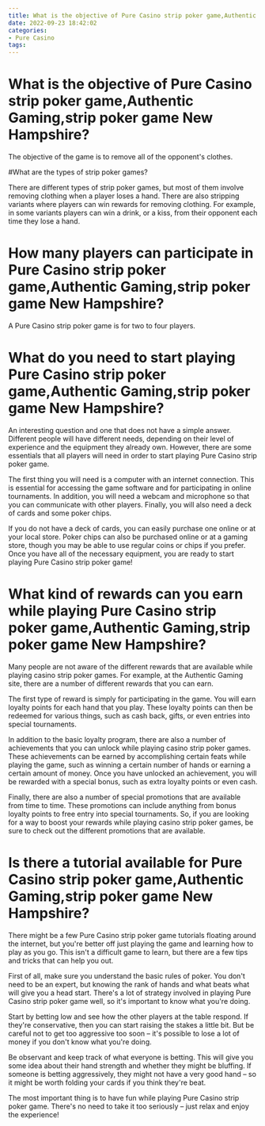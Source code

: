 ```yaml
---
title: What is the objective of Pure Casino strip poker game,Authentic Gaming,strip poker game New Hampshire
date: 2022-09-23 18:42:02
categories:
- Pure Casino
tags:
---
```



#  What is the objective of Pure Casino strip poker game,Authentic Gaming,strip poker game New Hampshire?

The objective of the game is to remove all of the opponent's clothes. 

#What are the types of strip poker games?

There are different types of strip poker games, but most of them involve removing clothing when a player loses a hand. There are also stripping variants where players can win rewards for removing clothing. For example, in some variants players can win a drink, or a kiss, from their opponent each time they lose a hand.

#  How many players can participate in Pure Casino strip poker game,Authentic Gaming,strip poker game New Hampshire?

A Pure Casino strip poker game is for two to four players.

#  What do you need to start playing Pure Casino strip poker game,Authentic Gaming,strip poker game New Hampshire?

An interesting question and one that does not have a simple answer. Different people will have different needs, depending on their level of experience and the equipment they already own. However, there are some essentials that all players will need in order to start playing Pure Casino strip poker game.

The first thing you will need is a computer with an internet connection. This is essential for accessing the game software and for participating in online tournaments. In addition, you will need a webcam and microphone so that you can communicate with other players. Finally, you will also need a deck of cards and some poker chips.

If you do not have a deck of cards, you can easily purchase one online or at your local store. Poker chips can also be purchased online or at a gaming store, though you may be able to use regular coins or chips if you prefer. Once you have all of the necessary equipment, you are ready to start playing Pure Casino strip poker game!

#  What kind of rewards can you earn while playing Pure Casino strip poker game,Authentic Gaming,strip poker game New Hampshire?

Many people are not aware of the different rewards that are available while playing casino strip poker games. For example, at the Authentic Gaming site, there are a number of different rewards that you can earn.

The first type of reward is simply for participating in the game. You will earn loyalty points for each hand that you play. These loyalty points can then be redeemed for various things, such as cash back, gifts, or even entries into special tournaments.

In addition to the basic loyalty program, there are also a number of achievements that you can unlock while playing casino strip poker games. These achievements can be earned by accomplishing certain feats while playing the game, such as winning a certain number of hands or earning a certain amount of money. Once you have unlocked an achievement, you will be rewarded with a special bonus, such as extra loyalty points or even cash.

Finally, there are also a number of special promotions that are available from time to time. These promotions can include anything from bonus loyalty points to free entry into special tournaments. So, if you are looking for a way to boost your rewards while playing casino strip poker games, be sure to check out the different promotions that are available.

#  Is there a tutorial available for Pure Casino strip poker game,Authentic Gaming,strip poker game New Hampshire?

There might be a few Pure Casino strip poker game tutorials floating around the internet, but you're better off just playing the game and learning how to play as you go. This isn't a difficult game to learn, but there are a few tips and tricks that can help you out.

First of all, make sure you understand the basic rules of poker. You don't need to be an expert, but knowing the rank of hands and what beats what will give you a head start. There's a lot of strategy involved in playing Pure Casino strip poker game well, so it's important to know what you're doing.

Start by betting low and see how the other players at the table respond. If they're conservative, then you can start raising the stakes a little bit. But be careful not to get too aggressive too soon – it's possible to lose a lot of money if you don't know what you're doing.

Be observant and keep track of what everyone is betting. This will give you some idea about their hand strength and whether they might be bluffing. If someone is betting aggressively, they might not have a very good hand – so it might be worth folding your cards if you think they're beat.

The most important thing is to have fun while playing Pure Casino strip poker game. There's no need to take it too seriously – just relax and enjoy the experience!